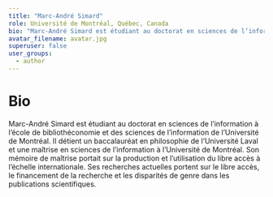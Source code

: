 ```yaml
---
title: "Marc-André Simard"
role: Université de Montréal, Québec, Canada
bio: "Marc-André Simard est étudiant au doctorat en sciences de l’information à l’école de bibliothéconomie et des sciences de l’information de l’Université de Montréal. Il détient un baccalauréat en philosophie de l’Université Laval et une maîtrise en sciences de l’information à l’Université de Montréal. Son mémoire de maîtrise portait sur la production et l’utilisation du libre accès à l’échelle internationale. Ses recherches actuelles portent sur le libre accès, le financement de la recherche et les disparités de genre dans les publications scientifiques."
avatar_filename: avatar.jpg
superuser: false
user_groups:
  - author
---
```


# Bio
Marc-André Simard est étudiant au doctorat en sciences de l’information à l’école de bibliothéconomie et des sciences de l’information de l’Université de Montréal. Il détient un baccalauréat en philosophie de l’Université Laval et une maîtrise en sciences de l’information à l’Université de Montréal. Son mémoire de maîtrise portait sur la production et l’utilisation du libre accès à l’échelle internationale. Ses recherches actuelles portent sur le libre accès, le financement de la recherche et les disparités de genre dans les publications scientifiques.